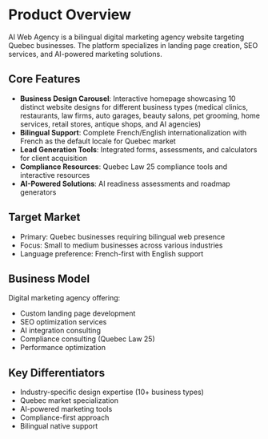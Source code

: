 # Product Overview

AI Web Agency is a bilingual digital marketing agency website targeting Quebec businesses. The platform specializes in landing page creation, SEO services, and AI-powered marketing solutions.

## Core Features

- **Business Design Carousel**: Interactive homepage showcasing 10 distinct website designs for different business types (medical clinics, restaurants, law firms, auto garages, beauty salons, pet grooming, home services, retail stores, antique shops, and AI agencies)
- **Bilingual Support**: Complete French/English internationalization with French as the default locale for Quebec market
- **Lead Generation Tools**: Integrated forms, assessments, and calculators for client acquisition
- **Compliance Resources**: Quebec Law 25 compliance tools and interactive resources
- **AI-Powered Solutions**: AI readiness assessments and roadmap generators

## Target Market

- Primary: Quebec businesses requiring bilingual web presence
- Focus: Small to medium businesses across various industries
- Language preference: French-first with English support

## Business Model

Digital marketing agency offering:
- Custom landing page development
- SEO optimization services
- AI integration consulting
- Compliance consulting (Quebec Law 25)
- Performance optimization

## Key Differentiators

- Industry-specific design expertise (10+ business types)
- Quebec market specialization
- AI-powered marketing tools
- Compliance-first approach
- Bilingual native support